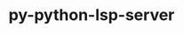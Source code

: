 ---
title: "py-python-lsp-server"
layout: cache
categories: [package, develop-2025-02-23]
meta: {"compilers": ["gcc@=10.5.0", "gcc@=13.3.0"], "num_specs": 2, "num_specs_by_stack": {"developer-tools-aarch64-linux-gnu": 1, "developer-tools-x86_64_v3-linux-gnu": 1, "root": 2}, "oss": ["centos7", "rhel8"], "platforms": ["linux"], "stacks": ["developer-tools-aarch64-linux-gnu", "developer-tools-x86_64_v3-linux-gnu", "root"], "targets": ["aarch64", "x86_64_v3"], "versions": ["1.11.0"]}
spec_details: [{"compiler": "gcc@=10.5.0", "hash": "vma7iap6hsoby535msudkemf3knyuelu", "os": "centos7", "platform": "linux", "size": "-", "stacks": ["developer-tools-x86_64_v3-linux-gnu", "root"], "tarball": "https://binaries.spack.io/develop-2025-02-23/build_cache/linux-centos7-x86_64_v3/gcc-10.5.0/py-python-lsp-server-1.11.0/linux-centos7-x86_64_v3-gcc-10.5.0-py-python-lsp-server-1.11.0-vma7iap6hsoby535msudkemf3knyuelu.spack", "target": "x86_64_v3", "variants": ["build_system=python_pip"], "versions": ["1.11.0"]}, {"compiler": "gcc@=13.3.0", "hash": "ygalujicyq5zjncyma2nizfmnqrdv5yh", "os": "rhel8", "platform": "linux", "size": "-", "stacks": ["developer-tools-aarch64-linux-gnu", "root"], "tarball": "https://binaries.spack.io/develop-2025-02-23/build_cache/linux-rhel8-aarch64/gcc-13.3.0/py-python-lsp-server-1.11.0/linux-rhel8-aarch64-gcc-13.3.0-py-python-lsp-server-1.11.0-ygalujicyq5zjncyma2nizfmnqrdv5yh.spack", "target": "aarch64", "variants": ["build_system=python_pip"], "versions": ["1.11.0"]}]
---
